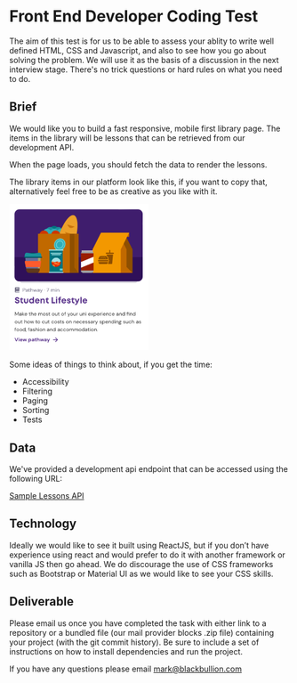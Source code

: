 
# Front End Developer Coding Test

The aim of this test is for us to be able to assess your ablity to write well defined HTML, CSS and Javascript, and also to see how you go about solving the problem. We will use it as the basis of a discussion in the next interview stage. There's no trick questions or hard rules on what you need to do.

## Brief 

We would like you to build a fast responsive, mobile first library page. The items in the library will be lessons that can be retrieved from our development API. 

When the page loads, you should fetch the data to render the lessons. 

The library items in our platform look like this, if you want to copy that, alternatively feel free to be as creative as you like with it.

<img src="./img/library_item.png" alt="alt text" width="250" >

Some ideas of things to think about, if you get the time:

- Accessibility
- Filtering
- Paging
- Sorting
- Tests


## Data

We've provided a development api endpoint that can be accessed using the following URL:

[Sample Lessons API](http://www.blackbullion.com/_dev/api/lessons)



## Technology

Ideally we would like to see it built using ReactJS, but if you don’t have experience using react and would prefer to do it with another framework or vanilla JS then go ahead. We do discourage the use of CSS frameworks such as Bootstrap or Material UI as we would like to see your CSS skills.


## Deliverable

Please email us once you have completed the task with either link to a repository or a bundled file (our mail provider blocks .zip file) containing your project (with the git commit history). Be sure to include a set of instructions on how to install dependencies and run the project.


If you have any questions please email [mark@blackbullion.com](mailto:mark@blackbullion.com)
